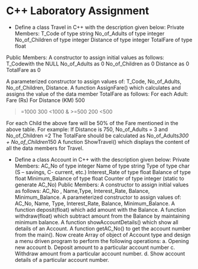 # C++ Laboratory Assignment

- Define a class Travel in C++ with the description given below:
Private Members: 
T_Code of type string 
No_of_Adults of type integer 
No_of_Children of type integer 
Distance of type integer 
TotalFare of type float 

Public Members: 
A constructor to assign initial values as follows: 
T_Codewith the NULL 
No_of_Adults as 0 
No_of_Children as 0 
Distance as 0 
TotalFare as 0 

A parameterized constructor to assign values of: T_Code, No_of_Adults, No_of_Children,  Distance. 
A function AssignFare() which calculates and assigns the value of the data member TotalFare  as follows: 
For each Adult: 
Fare (Rs) 
For Distance (KM)
500 
>=1000
300 
<1000 & >=500
200 
<500


For each Child the above fare will be 50% of the Fare mentioned in the above table. For example: 
If Distance is 750, No_of_Adults = 3 and No_of_Children =2 
The TotalFare should be calculated as No_of_Adults*300 + No_of_Children*150 A function ShowTravel() which displays the content of all the data members for Travel. 

- Define a class Account in C++ with the description given below: 
Private Members: 
AC_No of type integer 
Name of type string 
Type of type char (S – savings, C- current, etc.) 
Interest_Rate of type float 
Balance of type float 
Minimum_Balance of type float 
Counter of type integer (static to generate AC_No) 
Public Members: 
A constructor to assign initial values as follows: AC_No , Name,Type, Interest_Rate, Balance,  Minimum_Balance. 
A parameterized constructor to assign values of: AC_No, Name, Type, Interest_Rate, Balance,  Minimum_Balance. 
A function deposit(float) which add amount with the Balance. 
A function withdraw(float) which subtract amount from the Balance by maintaining minimum  balance. 
A function showAccountDetails() which show all details of an Account. 
A function getAC_No() to get the account number from the main().
Now create Array of object of Account type and design a menu driven program to perform the  following operations: 
a. Opening new account 
b. Deposit amount to a particular account number 
c. Withdraw amount from a particular account number. 
d. Show account details of a particular account number.

